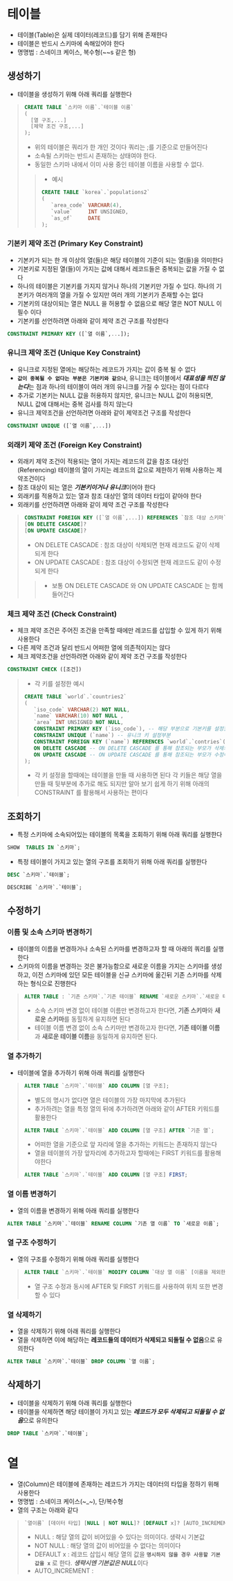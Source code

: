# 테이블
* 테이블(Table)은 실제 데이터(레코드)를 담기 위해 존재한다
* 테이블은 반드시 스키마에 속해있어야 한다
* 명명법 : 스네이크 케이스, 복수형(~~s 같은 형)
## 생성하기
* 테이블을 생성하기 위해 아래 쿼리를 실행한다
>```sql
>CREATE TABLE `스키마 이름`.`테이블 이름`
>(
>   [열 구조,...]
>   [제약 조건 구조,...]
>);
>```
>* 위의 테이블은 쿼리가 한 개인 것이다 쿼리는 ;를 기준으로 만들어진다
>* 소속될 스키마는 반드시 존재하는 상태여야 한다.
>* 동일한 스키마 내에서 이미 사용 중인 테이블 이름을 사용할 수 없다.
>>* 예시
>>```sql
>>CREATE TABLE `korea`.`populations2` 
>>(
>>    `area_code` VARCHAR(4), 
>>    `value`     INT UNSIGNED,
>>    `as_of`     DATE
>>);
>>```
### 기본키 제약 조건 (Primary Key Constraint)
* 기본키가 되는 한 개 이상의 열(들)은 해당 테이블의 기준이 되는 열(들)을 의미한다
* 기본키로 지정된 열(들)이 가지는 값에 대해서 레코드들은 중복되는 값을 가질 수 없다
* 하나의 테이블은 기본키를 가지지 않거나 하나의 기본키만 가질 수 있다. 하나의 기본키가 여러개의 열을 가질 수 있지만 여러 개의 기본키가 존재할 수는 없다
* 기본키의 대상이되는 열은 NULL 을 허용할 수 없음으로 해당 열은 NOT NULL 이 필수 이다
* 기본키를 선언하려면 아래와 같이 제약 조건 구조를 작성한다
```sql
CONSTRAINT PRIMARY KEY ([`열 이름`,...]);
```
### 유니크 제약 조건 (Unique Key Constraint)
* 유니크로 지정된 열에는 해당하는 레코드가 가지는 값이 중복 될 수 없다
* **`값이 중복될 수 없다는 부분은 기본키와 같으나`**, 유니크는 테이블에서 ***대표성을 띄진 않는다***는 점과 하나의 테이블이 여러 개의 유니크를 가질 수 있다는 점이 다르다
* 추가로 기본키는 NULL 값을 허용하지 않지만, 유니크는 NULL 값이 허용되면, NULL 값에 대해서는 중복 검사를 하지 않는다
* 유니크 제약조건을 선언하려면 아래와 같이 제약조건 구조를 작성한다
```SQL
CONSTRAINT UNIQUE ([`열 이름`,...])
```
### 외래키 제약 조건 (Foreign Key Constraint)
* 외래키 제약 조건이 적용되는 열이 가지는 레코드의 값을 참조 대상인(Referencing) 테이블의 열이 가지는 레코드의 값으로 제한하기 위해 사용하는 제약조건이다
* 참조  대상이 되는 열은 ***기본키이거나 유니크***이어야 한다
* 외래키를 적용하고 있는 열과 참조 대상인 열의 데이터 타입이 같아야 한다
* 외래키를 선언하려면 아래와 같이 제약 조건 구조를 작성한다
>```sql
>CONSTRAINT FOREIGN KEY ([`열 이름`,...]) REFERENCES `참조 대상 스키마`.`참조 대상 테이블` ([`참조 대상 열 이름`,...]) 
>[ON DELETE CASCADE]? 
>[ON UPDATE CASCADE]?
>```
>* ON DELETE CASCADE : 참조 대상이 삭제되면 현재 레코드도 같이 삭제되게 한다
>* ON UPDATE CASCADE : 참조 대상이 수정되면 현재 레코드도 같이 수정되게 한다
>>* 보통 ON DELETE CASCADE 와 ON UPDATE CASCADE 는 함께 들어간다
### 체크 제약 조건 (Check Constraint)
* 체크 제약 조건은 주어진 조건을 만족할 때에만 레코드를 삽입할 수 있게 하기 위해 사용한다
* 다른 제약 조건과 달리 반드시 어떠한 열에 의존적이지는 않다
* 체크 제약조건을 선언하려면 아래와 같이 제약 조건 구조를 작성한다
```SQL
CONSTRAINT CHECK ([조건])
```
>* 각 키를 설정한 예시
>```SQL
>CREATE TABLE `world`.`countries2`
>(
>    `iso_code` VARCHAR(2) NOT NULL,
>    `name` VARCHAR(10) NOT NULL ,
>    `area` INT UNSIGNED NOT NULL,
>    CONSTRAINT PRIMARY KEY (`iso_code`), -- 해당 부분으로 기본키를 설정할 수 있다
>    CONSTRAINT UNIQUE (`name`) -- 유니크 키 설정부분
>    CONSTRAINT FOREIGN KEY (`name`) REFERENCES `world`.`contries`(`name`) -- 외래키 설정 부분으로 REFERENCES 를 통해 참조할 대상을 찾는 것이다 `world`.`contries` 에 있는 `name` 이 참조되는 대상이다
>    ON DELETE CASCADE -- ON DELETE CASCADE 를 통해 참조되는 부모가 삭제되는 것이 허용 되게 만들어 줌
>    ON UPDATE CASCADE -- ON UPDATE CASCADE 를 통해 참조되는 부모가 수정이 가능하게 만들어 줌
>);
>```
>* 각 키 설정을 할때에는 테이블을 만들 때 사용하면 된다 각 키들은 해당 열을 만들 때 뒷부분에 추가로 해도 되지만 알아 보기 쉽게 하기 위해 아래의 CONSTRAINT 를 활용해서 사용하는 편이다
## 조회하기
* 특정 스키마에 소속되어있는 테이블의 목록을 조회하기 위해 아래 쿼리를 실행한다
```SQL
SHOW  TABLES IN `스키마`;
```
* 특정 테이블이 가지고 있는 열의 구조를 조회하기 위해 아래 쿼리를 실행한다
```SQL
DESC `스키마`.`테이블`;

DESCRIBE `스키마`.`테이블`;
```
## 수정하기
### 이름 및 소속 스키마 변경하기
* 테이블의 이름을 변경하거나 소속된 스키마를 변경하고자 할 때 아래의 쿼리를 실행한다
* 스키마의 이름을 변경하는 것은 불가능함으로 새로운 이름을 가지는 스키마를 생성하고, 이전 스키마에 있던 모든 테이블을 신규 스키마에 옮긴뒤 기존 스키마를 삭제하는 형식으로 진행한다
>```SQL
>ALTER TABLE : `기존 스키마`.`기존 테이블` RENAME `새로운 스키마`.`새로운 테이블`;
>```
>* 소속 스키마 변경 없이 테이블 이름만 변경하고자 한다면, **기존 스키마**와 **새로운 스키마**를 동힐하게 유지하면 된다 
>* 테이블 이름 변경 없이 소속 스키마만 변경하고자 한다면, **기존 테이블 이름**과 **새로운 테이블 이름**을 동일하게 유지하면 된다.
### 열 추가하기
* 테이블에 열을 추가하기 위해 아래 쿼리를 실행한다
>```sql
>ALTER TABLE `스키마`.`테이블` ADD COLUMN [열 구조];
>```
>* 별도의 명시가 없다면 열은 테이블의 가장 마지막에 추가된다
>* 추가하려는 열을 특정 열의 뒤에 추가하려면 아래와 같이 AFTER 키워드를 활용한다
>```SQL
>ALTER TABLE `스키마`.`테이블` ADD COLUMN [열 구조] AFTER `기준 열`;
>```
>* 어떠한 열을 기준으로 앞 자리에 열을 추가하는 키워드는 존재하지 않는다
>* 열을 테이블의 가장 앞자리에 추가하고자 할때에는 FIRST 키워드를 활용해야한다
>```SQL
>ALTER TABLE `스키마`.`테이블` ADD COLUMN [열 구조] FIRST;
>```
### 열 이름 변경하기
* 열의 이름을 변경하기 위해 아래 쿼리를 실행한다
```sql
ALTER TABLE `스키마`.`테이블` RENAME COLUMN `기존 열 이름` TO `새로운 이름`;
```
### 열 구조 수정하기
* 열의 구조를 수정하기 위해 아래 쿼리를 실행한다
>```SQL
>ALTER TABLE `스키마`.`테이블` MODIFY COLUMN `대상 열 이름` [이름을 제외한 열 구조];
>```
>* 열 구조 수정과 동시에 AFTER 및 FIRST 키워드를 사용하여 위치 또한 변경할 수 있다
### 열 삭제하기
* 열을 삭제하기 위해 아래 쿼리를 실행한다
* 열을 삭제하면 이에 해당하는 **레코드들의 데이터가 삭제되고 되돌릴 수 없음**으로 유의한다
```SQL
ALTER TABLE `스키마`.`테이블` DROP COLUMN `열 이름`;
```
## 삭제하기
* 테이블을 삭제하기 위해 아래 쿼리를 실행한다
* 테이블을 삭제하면 해당 테이블이 가지고 있는 ***레코드가 모두 삭제되고 되돌릴 수 없음***으로 유의한다
```SQL
DROP TABLE `스키마`.`테이블`;
```
# 열
* 열(Column)은 테이블에 존재하는 레코드가 가지는 데이터의 타입을 정하기 위해 사용한다
* 명명법 : 스네이크 케이스(~_~), 단/복수형
* 열의 구조는 아래와 같다
>```sql 
>`열이름` [데이터 타입] [NULL | NOT NULL]? [DEFAULT x]? [AUTO_INCREMENT]?
>```
>* NULL : 해당 열의 값이 비어있을 수 있다는 의미이다. 생략시 기본값
>* NOT NULL : 해당 열의 값이 비어있을 수 없다는 의미이다
>* DEFAULT x : 레코드 삽입시 해당 열의 값을 **`명시하지 않을 경우 사용할 기본 값을 x`** 로 한다. ***생략시엔 기본값은 NULL***이다
>* AUTO_INCREMENT : 
